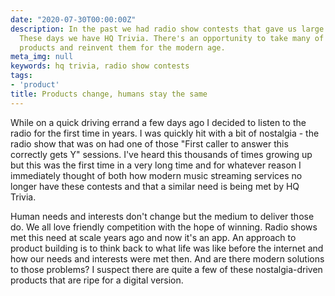 ```yaml
---
date: "2020-07-30T00:00:00Z"
description: In the past we had radio show contests that gave us large scale competition.
  These days we have HQ Trivia. There's an opportunity to take many of these nostalgia-drive
  products and reinvent them for the modern age.
meta_img: null
keywords: hq trivia, radio show contests
tags:
- 'product'
title: Products change, humans stay the same
---
```


While on a quick driving errand a few days ago I decided to listen to the radio for the first time in years. I was quickly hit with a bit of nostalgia - the radio show that was on had one of those "First caller to answer this correctly gets Y" sessions. I've heard this thousands of times growing up but this was the first time in a very long time and for whatever reason I immediately thought of both how modern music streaming services no longer have these contests and that a similar need is being met by HQ Trivia.

Human needs and interests don't change but the medium to deliver those do. We all love friendly competition with the hope of winning. Radio shows met this need at scale years ago and now it's an app. An approach to product building is to think back to what life was like before the internet and how our needs and interests were met then. And are there modern solutions to those problems? I suspect there are quite a few of these nostalgia-driven products that are ripe for a digital version.
